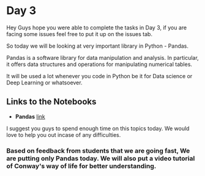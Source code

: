 # Day 3 

Hey Guys hope you were able to complete the tasks in Day 3, if you are facing some issues feel free to put it up on the issues tab.

So today we will be looking at very important library in Python - Pandas. 

Pandas is a software library for data manipulation and analysis. In particular, it offers data structures and operations for manipulating numerical tables.

It will be used a lot whenever you code in Python be it for Data science or Deep Learning or whatsoever.

## Links to the Notebooks

- **Pandas** [link](Pandas.ipynb)

I suggest you guys to spend enough time on this topics today. We would love to help you out incase of any difficulties.

### Based on feedback from students that we are going fast, We are putting only Pandas today. We will also put a video tutorial of Conway's way of life for better understanding.
